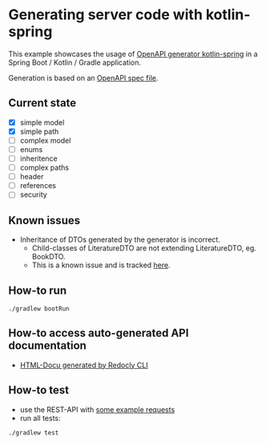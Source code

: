 # Generating server code with kotlin-spring

This example showcases the usage of [OpenAPI generator kotlin-spring](https://openapi-generator.tech/docs/generators/kotlin-spring/) in a Spring Boot / Kotlin / Gradle application.

Generation is based on an [OpenAPI spec file](src/main/spec/api-spec.yaml).

## Current state

- [x] simple model
- [x] simple path
- [ ] complex model
- [ ] enums
- [ ] inheritence
- [ ] complex paths
- [ ] header
- [ ] references
- [ ] security

## Known issues
* Inheritance of DTOs generated by the generator is incorrect.
  * Child-classes of LiteratureDTO are not extending LiteratureDTO, eg. BookDTO.
  * This is a known issue and is tracked [here](https://github.com/OpenAPITools/openapi-generator/issues/19928).

## How-to run
```shell
./gradlew bootRun
```

## How-to access auto-generated API documentation
* [HTML-Docu generated by Redocly CLI](http://localhost:7002/docs/api-spec.html)

## How-to test
* use the REST-API with [some example requests](src/test/http/authors.http)
* run all tests:
```shell
./gradlew test
```
